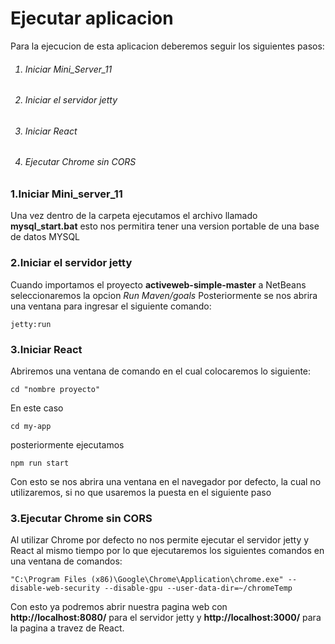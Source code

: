 <h1>Ejecutar aplicacion</h1>

Para la ejecucion de esta aplicacion deberemos seguir los siguientes pasos:

<ol>
  <h6><li>Iniciar Mini_Server_11</li></h6>
  <h6><li>Iniciar el servidor jetty</li></h6>
  <h6><li>Iniciar React</li></h6>
  <h6><li>Ejecutar Chrome sin CORS</li></h6>
</ol>


<h3>1.Iniciar Mini_server_11</h3>

Una vez dentro de la carpeta ejecutamos el archivo llamado __mysql_start.bat__
esto nos permitira tener una version portable de una base de datos MYSQL

<h3>2.Iniciar el servidor jetty</h3>

Cuando importamos el proyecto __activeweb-simple-master__ a NetBeans seleccionaremos la opcion *Run Maven/goals*
Posteriormente se nos abrira una ventana para ingresar el siguiente comando:

    jetty:run

<h3>3.Iniciar React</h3>

Abriremos una ventana de comando en el cual colocaremos lo siguiente:

    cd "nombre proyecto" 
    
En este caso

    cd my-app

posteriormente ejecutamos

    npm run start
   
Con esto se nos abrira una ventana en el navegador por defecto, la cual no utilizaremos,
si no que usaremos la puesta en el siguiente paso

<h3>3.Ejecutar Chrome sin CORS</h3>

Al utilizar Chrome por defecto no nos permite ejecutar el servidor jetty y React al mismo tiempo por lo que ejecutaremos los siguientes comandos en una ventana de comandos:

    "C:\Program Files (x86)\Google\Chrome\Application\chrome.exe" --disable-web-security --disable-gpu --user-data-dir=~/chromeTemp
    
Con esto ya podremos abrir nuestra pagina web con __http://localhost:8080/__ para el servidor jetty
y __http://localhost:3000/__ para la pagina a travez de React.

